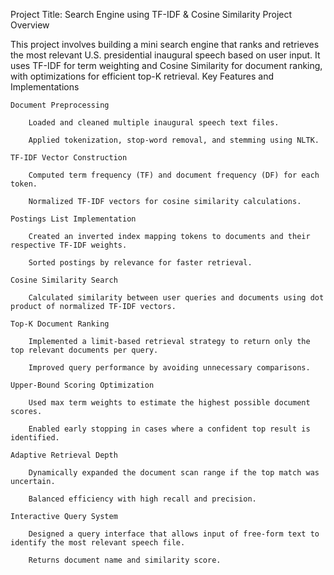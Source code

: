 Project Title: Search Engine using TF-IDF & Cosine Similarity
Project Overview

This project involves building a mini search engine that ranks and retrieves the most relevant U.S. presidential inaugural speech based on user input. It uses TF-IDF for term weighting and Cosine Similarity for document ranking, with optimizations for efficient top-K retrieval.
Key Features and Implementations

    Document Preprocessing

        Loaded and cleaned multiple inaugural speech text files.

        Applied tokenization, stop-word removal, and stemming using NLTK.

    TF-IDF Vector Construction

        Computed term frequency (TF) and document frequency (DF) for each token.

        Normalized TF-IDF vectors for cosine similarity calculations.

    Postings List Implementation

        Created an inverted index mapping tokens to documents and their respective TF-IDF weights.

        Sorted postings by relevance for faster retrieval.

    Cosine Similarity Search

        Calculated similarity between user queries and documents using dot product of normalized TF-IDF vectors.

    Top-K Document Ranking

        Implemented a limit-based retrieval strategy to return only the top relevant documents per query.

        Improved query performance by avoiding unnecessary comparisons.

    Upper-Bound Scoring Optimization

        Used max term weights to estimate the highest possible document scores.

        Enabled early stopping in cases where a confident top result is identified.

    Adaptive Retrieval Depth

        Dynamically expanded the document scan range if the top match was uncertain.

        Balanced efficiency with high recall and precision.

    Interactive Query System

        Designed a query interface that allows input of free-form text to identify the most relevant speech file.

        Returns document name and similarity score.
